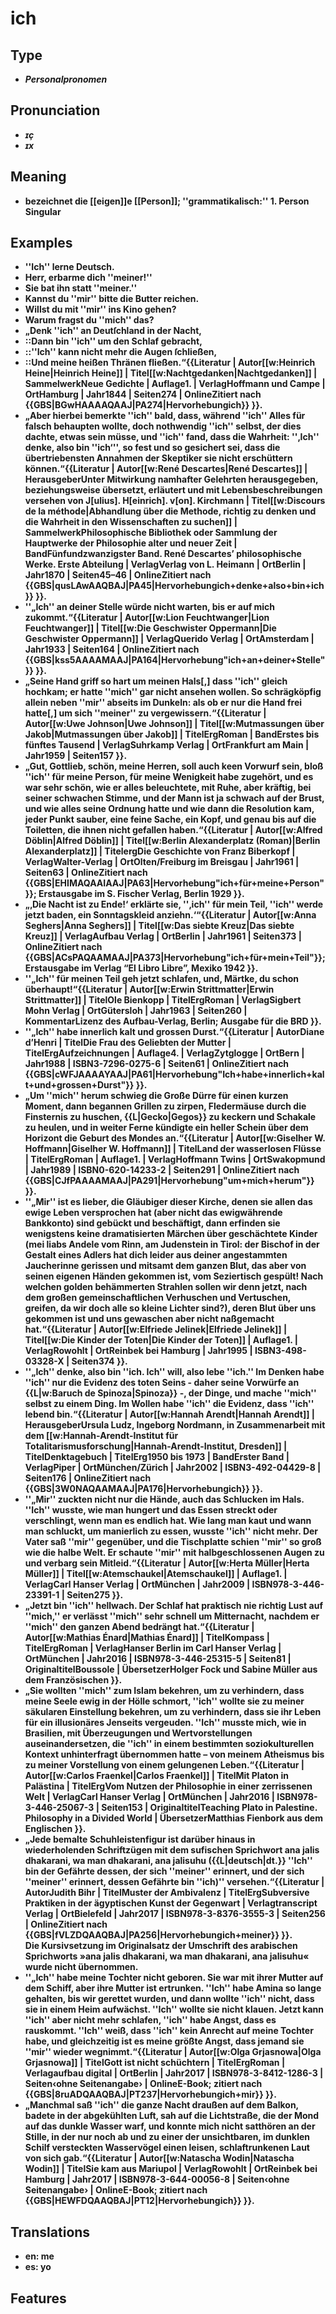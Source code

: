 # ich 
## Type 
- _**Personalpronomen**_ 
## Pronunciation 
- _**ɪç**_ 
- _**ɪx**_ 
## Meaning 
- **bezeichnet die [[eigen]]e [[Person]]; ''grammatikalisch:'' 1. Person Singular** 
## Examples 
- **''Ich'' lerne Deutsch.** 
- **Herr, erbarme dich ''meiner!''** 
- **Sie bat ihn statt ''meiner.''** 
- **Kannst du ''mir'' bitte die Butter reichen.** 
- **Willst du mit ''mir'' ins Kino gehen?** 
- **Warum fragst du ''mich'' das?** 
- **„Denk ''ich'' an Deutſchland in der Nacht,** 
- **::Dann bin ''ich'' um den Schlaf gebracht,** 
- **::''Ich'' kann nicht mehr die Augen ſchließen,** 
- **::Und meine heißen Thränen fließen.“<ref>{{Literatur | Autor[[w:Heinrich Heine|Heinrich Heine]] | Titel[[w:Nachtgedanken|Nachtgedanken]] | SammelwerkNeue Gedichte | Auflage1. | VerlagHoffmann und Campe | OrtHamburg | Jahr1844 | Seiten274 | OnlineZitiert nach {{GBS|BGwHAAAAQAAJ|PA274|Hervorhebungich}} }}.</ref>** 
- **„Aber hierbei bemerkte ''ich'' bald, dass, während ''ich'' Alles für falsch behaupten wollte, doch nothwendig ''ich'' selbst, der dies dachte, etwas sein müsse, und ''ich'' fand, dass die Wahrheit: ''‚Ich'' denke, also bin ''ich‘'', so fest und so gesichert sei, dass die übertriebensten Annahmen der Skeptiker sie nicht erschüttern können.“<ref>{{Literatur | Autor[[w:René Descartes|René Descartes]] | HerausgeberUnter Mitwirkung namhafter Gelehrten herausgegeben, beziehungsweise übersetzt, erläutert und mit Lebensbeschreibungen versehen von J[ulius]. H[einrich]. v[on]. Kirchmann | Titel[[w:Discours de la méthode|Abhandlung über die Methode, richtig zu denken und die Wahrheit in den Wissenschaften zu suchen]] | SammelwerkPhilosophische Bibliothek oder Sammlung der Hauptwerke der Philosophie alter und neuer Zeit | BandFünfundzwanzigster Band. René Descartes’ philosophische Werke. Erste Abteilung | VerlagVerlag von L. Heimann | OrtBerlin | Jahr1870 | Seiten45–46 | OnlineZitiert nach {{GBS|qusLAwAAQBAJ|PA45|Hervorhebungich+denke+also+bin+ich}} }}.</ref>** 
- **''„Ich'' an deiner Stelle würde nicht warten, bis er auf mich zukommt.“<ref>{{Literatur | Autor[[w:Lion Feuchtwanger|Lion Feuchtwanger]] | Titel[[w:Die Geschwister Oppermann|Die Geschwister Oppermann]] | VerlagQuerido Verlag | OrtAmsterdam | Jahr1933 | Seiten164 | OnlineZitiert nach {{GBS|kss5AAAAMAAJ|PA164|Hervorhebung"ich+an+deiner+Stelle"}} }}.</ref>** 
- **„Seine Hand griff so hart um meinen Hals[,] dass ''ich'' gleich hochkam; er hatte ''mich'' gar nicht ansehen wollen. So schrägköpfig allein neben ''mir'' abseits im Dunkeln: als ob er nur die Hand frei hatte[,] um sich ''meiner'' zu vergewissern.“<ref>{{Literatur | Autor[[w:Uwe Johnson|Uwe Johnson]] | Titel[[w:Mutmassungen über Jakob|Mutmassungen über Jakob]] | TitelErgRoman | BandErstes bis fünftes Tausend | VerlagSuhrkamp Verlag | OrtFrankfurt am Main | Jahr1959 | Seiten157 }}.</ref>** 
- **„Gut, Gottlieb, schön, meine Herren, soll auch keen Vorwurf sein, bloß ''ich'' für meine Person, für meine Wenigkeit habe zugehört, und es war sehr schön, wie er alles beleuchtete, mit Ruhe, aber kräftig, bei seiner schwachen Stimme, und der Mann ist ja schwach auf der Brust, und wie alles seine Ordnung hatte und wie dann die Resolution kam, jeder Punkt sauber, eine feine Sache, ein Kopf, und genau bis auf die Toiletten, die ihnen nicht gefallen haben.“<ref>{{Literatur | Autor[[w:Alfred Döblin|Alfred Döblin]] | Titel[[w:Berlin Alexanderplatz (Roman)|Berlin Alexanderplatz]] | TitelergDie Geschichte von Franz Biberkopf | VerlagWalter-Verlag | OrtOlten/Freiburg im Breisgau | Jahr1961 | Seiten63 | OnlineZitiert nach {{GBS|EHIMAQAAIAAJ|PA63|Hervorhebung"ich+für+meine+Person"}}; Erstausgabe im S. Fischer Verlag, Berlin 1929 }}.</ref>** 
- **„‚Die Nacht ist zu Ende!‘ erklärte sie, ''‚ich'' für mein Teil, ''ich'' werde jetzt baden, ein Sonntagskleid anziehn.‘“<ref>{{Literatur | Autor[[w:Anna Seghers|Anna Seghers]] | Titel[[w:Das siebte Kreuz|Das siebte Kreuz]] | VerlagAufbau Verlag | OrtBerlin | Jahr1961 | Seiten373 | OnlineZitiert nach {{GBS|ACsPAQAAMAAJ|PA373|Hervorhebung"ich+für+mein+Teil"}}; Erstausgabe im Verlag “El Libro Libre”, Mexiko 1942 }}.</ref>** 
- **''„Ich'' für meinen Teil geh jetzt schlafen, und, Märtke, du schon überhaupt!“<ref>{{Literatur | Autor[[w:Erwin Strittmatter|Erwin Strittmatter]] | TitelOle Bienkopp | TitelErgRoman | VerlagSigbert Mohn Verlag | OrtGütersloh | Jahr1963 | Seiten260 | KommentarLizenz des Aufbau-Verlag, Berlin; Ausgabe für die BRD }}.</ref>** 
- **''„Ich'' habe innerlich kalt und grossen Durst.“<ref>{{Literatur | AutorDiane d’Henri | TitelDie Frau des Geliebten der Mutter | TitelErgAufzeichnungen | Auflage4. | VerlagZytglogge | OrtBern | Jahr1988 | ISBN3-7296-0275-6 | Seiten61 | OnlineZitiert nach {{GBS|cWFJAAAAYAAJ|PA61|Hervorhebung"Ich+habe+innerlich+kalt+und+grossen+Durst"}} }}.</ref>** 
- **„Um ''mich'' herum schwieg die Große Dürre für einen kurzen Moment, dann begannen Grillen zu zirpen, Fledermäuse durch die Finsternis zu huschen, {{L|Gecko|Gegos}} zu keckern und Schakale zu heulen, und in weiter Ferne kündigte ein heller Schein über dem Horizont die Geburt des Mondes an.“<ref>{{Literatur | Autor[[w:Giselher W. Hoffmann|Giselher W. Hoffmann]] | TitelLand der wasserlosen Flüsse | TitelErgRoman | Auflage1. | VerlagHoffmann Twins | OrtSwakopmund | Jahr1989 | ISBN0-620-14233-2 | Seiten291 | OnlineZitiert nach {{GBS|CJfPAAAAMAAJ|PA291|Hervorhebung"um+mich+herum"}} }}.</ref>** 
- **''„Mir'' ist es lieber, die Gläubiger dieser Kirche, denen sie allen das ewige Leben versprochen hat (aber nicht das ewigwährende Bankkonto) sind gebückt und beschäftigt, dann erfinden sie wenigstens keine dramatisierten Märchen über geschächtete Kinder (mei liabs Andele vom Rinn, am Judenstein in Tirol: der Bischof in der Gestalt eines Adlers hat dich leider aus deiner angestammten Jaucherinne gerissen und mitsamt dem ganzen Blut, das aber von seinen eigenen Händen gekommen ist, vom Seziertisch gespült! Nach welchen golden behämmerten Strahlen sollen wir denn jetzt, nach dem großen gemeinschaftlichen Verhuschen und Vertuschen, greifen, da wir doch alle so kleine Lichter sind?), deren Blut über uns gekommen ist und uns gewaschen aber nicht naßgemacht hat.“<ref>{{Literatur | Autor[[w:Elfriede Jelinek|Elfriede Jelinek]] | Titel[[w:Die Kinder der Toten|Die Kinder der Toten]] | Auflage1. | VerlagRowohlt | OrtReinbek bei Hamburg | Jahr1995 | ISBN3-498-03328-X | Seiten374 }}.</ref>** 
- **''„Ich'' denke, also bin ''ich. Ich'' will, also lebe ''ich.'' Im Denken habe ''ich'' nur die Evidenz des toten Seins - daher seine Vorwürfe an {{L|w:Baruch de Spinoza|Spinoza}} -, der Dinge, und mache ''mich'' selbst zu einem Ding. Im Wollen habe ''ich'' die Evidenz, dass ''ich'' lebend bin.“<ref>{{Literatur | Autor[[w:Hannah Arendt|Hannah Arendt]] | HerausgeberUrsula Ludz, ‎Ingeborg Nordmann, in Zusammenarbeit mit dem [[w:Hannah-Arendt-Institut für Totalitarismusforschung|Hannah-Arendt-Institut, Dresden]] | TitelDenktagebuch | TitelErg1950 bis 1973 | BandErster Band | VerlagPiper | OrtMünchen/Zürich | Jahr2002 | ISBN3-492-04429-8 | Seiten176 | OnlineZitiert nach {{GBS|3W0NAQAAMAAJ|PA176|Hervorhebungich}} }}.</ref>** 
- **''„Mir'' zuckten nicht nur die Hände, auch das Schlucken im Hals. ''Ich'' wusste, wie man hungert und das Essen streckt oder verschlingt, wenn man es endlich hat. Wie lang man kaut und wann man schluckt, um manierlich zu essen, wusste ''ich'' nicht mehr. Der Vater saß ''mir'' gegenüber, und die Tischplatte schien ''mir'' so groß wie die halbe Welt. Er schaute ''mir'' mit halbgeschlossenen Augen zu und verbarg sein Mitleid.“<ref>{{Literatur | Autor[[w:Herta Müller|Herta Müller]] | Titel[[w:Atemschaukel|Atemschaukel]] | Auflage1. | VerlagCarl Hanser Verlag | OrtMünchen | Jahr2009 | ISBN978-3-446-23391-1 | Seiten275 }}.</ref>** 
- **„Jetzt bin ''ich'' hellwach. Der Schlaf hat praktisch nie richtig Lust auf ''mich,'' er verlässt ''mich'' sehr schnell um Mitternacht, nachdem er ''mich'' den ganzen Abend bedrängt hat.“<ref>{{Literatur | Autor[[w:Mathias Énard|Mathias Énard]] | TitelKompass | TitelErgRoman | VerlagHanser Berlin im Carl Hanser Verlag | OrtMünchen | Jahr2016 | ISBN978-3-446-25315-5 | Seiten81 | OriginaltitelBoussole | ÜbersetzerHolger Fock und Sabine Müller aus dem Französischen }}.</ref>** 
- **„Sie wollten ''mich'' zum Islam bekehren, um zu verhindern, dass meine Seele ewig in der Hölle schmort, ''ich'' wollte sie zu meiner säkularen Einstellung bekehren, um zu verhindern, dass sie ihr Leben für ein illusionäres Jenseits vergeuden. ''Ich'' musste mich, wie in Brasilien, mit Überzeugungen und Wertvorstellungen auseinandersetzen, die ''ich'' in einem bestimmten soziokulturellen Kontext unhinterfragt übernommen hatte – von meinem Atheismus bis zu meiner Vorstellung von einem gelungenen Leben.“<ref>{{Literatur | Autor[[w:Carlos Fraenkel|Carlos Fraenkel]] | TitelMit Platon in Palästina | TitelErgVom Nutzen der Philosophie in einer zerrissenen Welt | VerlagCarl Hanser Verlag | OrtMünchen | Jahr2016 | ISBN978-3-446-25067-3 | Seiten153 | OriginaltitelTeaching Plato in Palestine. Philosophy in a Divided World | ÜbersetzerMatthias Fienbork aus dem Englischen }}.</ref>** 
- **„Jede bemalte Schuhleistenfigur ist darüber hinaus in wiederholenden Schriftzügen mit dem sufischen Sprichwort ana jalis dhakarani, wa man dhakarani, ana jalisuhu ({{L|deutsch|dt.}} ''Ich'' bin der Gefährte dessen, der sich ''meiner'' erinnert, und der sich ''meiner'' erinnert, dessen Gefährte bin ''ich)'' versehen.“<ref>{{Literatur | AutorJudith Bihr | TitelMuster der Ambivalenz | TitelErgSubversive Praktiken in der ägyptischen Kunst der Gegenwart | Verlagtranscript Verlag | OrtBielefeld | Jahr2017 | ISBN978-3-8376-3555-3 | Seiten256 | OnlineZitiert nach {{GBS|fVLZDQAAQBAJ|PA256|Hervorhebungich+meiner}} }}.<br />Die Kursivsetzung im Originalsatz der Umschrift des arabischen Sprichworts »ana jalis dhakarani, wa man dhakarani, ana jalisuhu« wurde nicht übernommen.</ref>** 
- **''„Ich'' habe meine Tochter nicht geboren. Sie war mit ihrer Mutter auf dem Schiff, aber ihre Mutter ist ertrunken. ''Ich'' habe Amina so lange gehalten, bis wir gerettet wurden, und dann wollte ''ich'' nicht, dass sie in einem Heim aufwächst. ''Ich'' wollte sie nicht klauen. Jetzt kann ''ich'' aber nicht mehr schlafen, ''ich'' habe Angst, dass es rauskommt. ''Ich'' weiß, dass ''ich'' kein Anrecht auf meine Tochter habe, und gleichzeitig ist es meine größte Angst, dass jemand sie ''mir'' wieder wegnimmt.“<ref>{{Literatur | Autor[[w:Olga Grjasnowa|Olga Grjasnowa]] | TitelGott ist nicht schüchtern | TitelErgRoman | Verlagaufbau digital | OrtBerlin | Jahr2017 | ISBN978-3-8412-1286-3 | Seiten‹ohne Seitenangabe› | OnlineE-Book; zitiert nach {{GBS|8ruADQAAQBAJ|PT237|Hervorhebungich+mir}} }}.</ref>** 
- **„Manchmal saß ''ich'' die ganze Nacht draußen auf dem Balkon, badete in der abgekühlten Luft, sah auf die Lichtstraße, die der Mond auf das dunkle Wasser warf, und konnte mich nicht satthören an der Stille, in der nur noch ab und zu einer der unsichtbaren, im dunklen Schilf versteckten Wasservögel einen leisen, schlaftrunkenen Laut von sich gab.“<ref>{{Literatur | Autor[[w:Natascha Wodin|Natascha Wodin]] | TitelSie kam aus Mariupol | VerlagRowohlt | OrtReinbek bei Hamburg | Jahr2017 | ISBN978-3-644-00056-8 | Seiten‹ohne Seitenangabe› | OnlineE-Book; zitiert nach {{GBS|HEWFDQAAQBAJ|PT12|Hervorhebungich}} }}.</ref>** 
## Translations 
- **en: me** 
- **es: yo** 
## Features 
